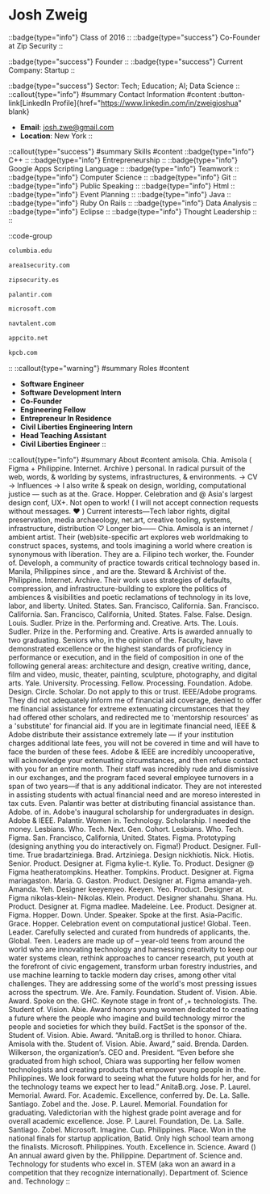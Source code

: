 # Josh Zweig
::badge{type="info"}
Class of 2016
::
::badge{type="success"}
Co-Founder at Zip Security
::

::badge{type="success"}
Founder
::
::badge{type="success"}
Current Company: Startup
::

::badge{type="success"}
Sector: Tech; Education; AI; Data Science
::
::callout{type="info"}
#summary
Contact Information
#content
:button-link[LinkedIn Profile]{href="https://www.linkedin.com/in/zweigjoshua" blank}
- **Email**: josh.zwe@gmail.com
- **Location**: New York
::

::callout{type="success"}
#summary
Skills
#content
::badge{type="info"}
C++
::
::badge{type="info"}
Entrepreneurship
::
::badge{type="info"}
Google Apps Scripting Language
::
::badge{type="info"}
Teamwork
::
::badge{type="info"}
Computer Science
::
::badge{type="info"}
Git
::
::badge{type="info"}
Public Speaking
::
::badge{type="info"}
Html
::
::badge{type="info"}
Event Planning
::
::badge{type="info"}
Java
::
::badge{type="info"}
Ruby On Rails
::
::badge{type="info"}
Data Analysis
::
::badge{type="info"}
Eclipse
::
::badge{type="info"}
Thought Leadership
::
::

::code-group
```bash [Columbia University]
columbia.edu
```
```bash [Area 1 Security]
area1security.com
```
```bash [Zip Security]
zipsecurity.es
```
```bash [Palantir Technologies]
palantir.com
```
```bash [Microsoft]
microsoft.com
```
```bash [Nav Talent]
navtalent.com
```
```bash [Stealth Mode Startup Company]
appcito.net
```
```bash [Kleiner Perkins Caufield & Byers]
kpcb.com
```
::
::callout{type="warning"}
#summary
Roles
#content
- **Software Engineer**
- **Software Development Intern**
- **Co-Founder**
- **Engineering Fellow**
- **Entrepreneur In Residence**
- **Civil Liberties Engineering Intern**
- **Head Teaching Assistant**
- **Civil Liberties Engineer**
::

::callout{type="info"}
#summary
About
#content
amisola. Chia. Amisola ( Figma + Philippine. Internet. Archive ) personal. In radical pursuit of the web, words, & worlding by systems, infrastructures, & environments. → CV → Influences → I also write & speak on design, worlding, computational justice — such as at the. Grace. Hopper. Celebration and @ Asia's largest design conf, UX+. Not open to work! ( I will not accept connection requests without messages. ♥️ ) Current interests—Tech labor rights, digital preservation, media archaeology, net.art, creative tooling, systems, infrastructure, distribution ♡ Longer bio—— Chia. Amisola is an internet / ambient artist. Their (web)site-specific art explores web worldmaking to construct spaces, systems, and tools imagining a world where creation is synonymous with liberation. They are a. Filipino tech worker, the. Founder of. Developh, a community of practice towards critical technology based in. Manila, Philippines since , and are the. Steward & Archivist of the. Philippine. Internet. Archive. Their work uses strategies of defaults, compression, and infrastructure-building to explore the politics of ambiences & visibilities and poetic reclamations of technology in its love, labor, and liberty. United. States. San. Francisco, California. San. Francisco. California. San. Francisco, California, United. States. False. False. Design. Louis. Sudler. Prize in the. Performing and. Creative. Arts. The. Louis. Sudler. Prize in the. Performing and. Creative. Arts is awarded annually to two graduating. Seniors who, in the opinion of the. Faculty, have demonstrated excellence or the highest standards of proficiency in performance or execution, and in the field of composition in one of the following general areas: architecture and design, creative writing, dance, film and video, music, theater, painting, sculpture, photography, and digital arts. Yale. University. Processing. Fellow. Processing. Foundation. Adobe. Design. Circle. Scholar. Do not apply to this or trust. IEEE/Adobe programs. They did not adequately inform me of financial aid coverage, denied to offer me financial assistance for extreme extenuating circumstances that they had offered other scholars, and redirected me to 'mentorship resources' as a 'substitute' for financial aid. If you are in legitimate financial need, IEEE & Adobe distribute their assistance extremely late — if your institution charges additional late fees, you will not be covered in time and will have to face the burden of these fees. Adobe & IEEE are incredibly uncooperative, will acknowledge your extenuating circumstances, and then refuse contact with you for an entire month. Their staff was incredibly rude and dismissive in our exchanges, and the program faced several employee turnovers in a span of two years—if that is any additional indicator. They are not interested in assisting students with actual financial need and are moreso interested in tax cuts. Even. Palantir was better at distributing financial assistance than. Adobe. of in. Adobe's inaugural scholarship for undergraduates in design. Adobe & IEEE. Palantir. Women in. Technology. Scholarship. I needed the money. Lesbians. Who. Tech. Next. Gen. Cohort. Lesbians. Who. Tech. Figma. San. Francisco, California, United. States. Figma. Prototyping (designing anything you do interactively on. Figma!) Product. Designer. Full-time. True bradartziniega. Brad. Artziniega. Design nickhiotis. Nick. Hiotis. Senior. Product. Designer at. Figma kylie-t. Kylie. To. Product. Designer @ Figma heatheratompkins. Heather. Tompkins. Product. Designer at. Figma mariagaston. Maria. G. Gaston. Product. Designer at. Figma amanda-yeh. Amanda. Yeh. Designer keeyenyeo. Keeyen. Yeo. Product. Designer at. Figma nikolas-klein- Nikolas. Klein. Product. Designer shanahu. Shana. Hu. Product. Designer at. Figma madlee. Madeleine. Lee. Product. Designer at. Figma. Hopper. Down. Under. Speaker. Spoke at the first. Asia-Pacific. Grace. Hopper. Celebration event on computational justice! Global. Teen. Leader. Carefully selected and curated from hundreds of applicants, the. Global. Teen. Leaders are made up of – year-old teens from around the world who are innovating technology and harnessing creativity to keep our water systems clean, rethink approaches to cancer research, put youth at the forefront of civic engagement, transform urban forestry industries, and use machine learning to tackle modern day crises, among other vital challenges. They are addressing some of the world's most pressing issues across the spectrum. We. Are. Family. Foundation. Student of. Vision. Abie. Award. Spoke on the. GHC. Keynote stage in front of ,+ technologists. The. Student of. Vision. Abie. Award honors young women dedicated to creating a future where the people who imagine and build technology mirror the people and societies for which they build. FactSet is the sponsor of the. Student of. Vision. Abie. Award. “AnitaB.org is thrilled to honor. Chiara. Amisola with the. Student of. Vision. Abie. Award,” said. Brenda. Darden. Wilkerson, the organization’s. CEO and. President. “Even before she graduated from high school, Chiara was supporting her fellow women technologists and creating products that empower young people in the. Philippines. We look forward to seeing what the future holds for her, and for the technology teams we expect her to lead.” AnitaB.org. Jose. P. Laurel. Memorial. Award. For. Academic. Excellence, conferred by. De. La. Salle. Santiago. Zobel and the. Jose. P. Laurel. Memorial. Foundation for graduating. Valedictorian with the highest grade point average and for overall academic excellence. Jose. P. Laurel. Foundation, De. La. Salle. Santiago. Zobel. Microsoft. Imagine. Cup. Philippines. Place. Won in the national finals for startup application, Batid. Only high school team among the finalists. Microsoft. Philippines. Youth. Excellence in. Science. Award () An annual award given by the. Philippine. Department of. Science and. Technology for students who excel in. STEM (aka won an award in a competition that they recognize internationally). Department of. Science and. Technology
::
